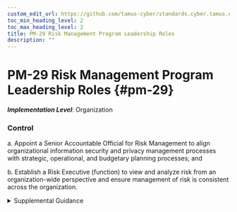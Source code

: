 ```yaml
---
custom_edit_url: https://github.com/tamus-cyber/standards.cyber.tamus.edu/tree/main/static/content/tamus.edu/TAMUS_profile.xml
toc_min_heading_level: 2
toc_max_heading_level: 2
title: PM-29 Risk Management Program Leadership Roles
description: ""
---
```


# PM-29 Risk Management Program Leadership Roles {#pm-29}

_**Implementation Level**_: Organization

### Control

a. Appoint a Senior Accountable Official for Risk Management to align organizational information security and privacy management processes with strategic, operational, and budgetary planning processes; and

b. Establish a Risk Executive (function) to view and analyze risk from an organization-wide perspective and ensure management of risk is consistent across the organization.

<details>
  <summary>Supplemental Guidance</summary>

The senior accountable official for risk management leads the risk executive (function) in organization-wide risk management activities.

</details>

